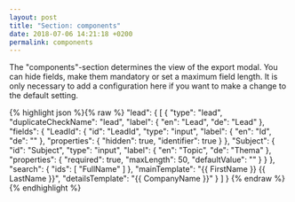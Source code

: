 ```yaml
---
layout: post
title: "Section: components"
date: 2018-07-06 14:21:18 +0200
permalink: components
---
```

The "components"-section determines the view of the export modal. You can hide fields, make them mandatory or set a maximum field length.
It is only necessary to add a configuration here if you want to make a change to the default setting.


{% highlight json %}{% raw %}
"lead":
{
 [
  {
					"type": "lead",
					"duplicateCheckName": "lead",
					"label": {
						"en": "Lead",
						"de": "Lead"
					},
					"fields": {
						"LeadId": {
							"id": "LeadId",
							"type": "input",
							"label": {
								"en": "Id",
								"de": ""
							},
							"properties": {
								"hidden": true,
								"identifier": true
							}
						},
						"Subject": {
							"id": "Subject",
							"type": "input",
							"label": {
								"en": "Topic",
								"de": "Thema"
							},
							"properties": {
								"required": true,
								"maxLength": 50,
              	"defaultValue": ""
							}
						}
					},
					"search": {
						"ids": [
							"FullName"
						]
					},
					"mainTemplate": "{{ FirstName }} {{ LastName }}",
					"detailsTemplate": "{{ CompanyName }}"
				}
			]
    }
{% endraw %}{% endhighlight %}
